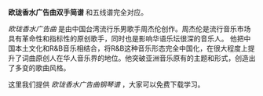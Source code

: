 

**欧珑香水广告曲双手简谱** 和五线谱完全对应。

_欧珑香水广告曲_ 是由中国台湾流行乐男歌手周杰伦创作。周杰伦是流行音乐市场具有革命性和指标性的原创歌手，同时也是影响华语乐坛很深的音乐人。
他把中国本土文化和R&B音乐相结合，将R&B这种音乐形态完全中国化，在很大程度上提升了词曲原创人在华人音乐界的地位。他突破亚洲音乐原有的主题和形式，创造出了多变的歌曲风格。

这里我们提供 _欧珑香水广告曲钢琴谱_ ，大家可以免费下载学习。

